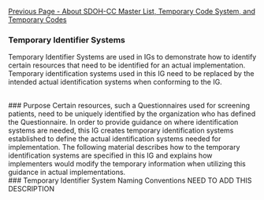 [Previous Page - About SDOH-CC Master List, Temporary Code System, and Temporary Codes](AboutSDOH-CCMasterListTemporaryCodeSystemandTemporaryCodes.html)

### Temporary Identifier Systems
Temporary Identifier Systems are used in IGs to demonstrate how to identify certain resources that need to be identified for an actual implementation.  Temporary identification systems used in this IG need to be replaced by the intended actual identification systems when conforming to the IG.

<br>
### Purpose
Certain resources, such a Questionnaires used for screening patients, need to be uniquely identified by the organization who has defined the Questionnaire.  In order to provide guidance on where identification systems are needed, this IG creates temporary identification systems established to define the actual identification systems needed for implementation.  The following material describes how to the temporary identification systems are specified in this IG and explains how implementers would modify the temporary information when utilizing this guidance in actual implementations. 

<br>
### Temporary Identifier System Naming Conventions
NEED TO ADD THIS DESCRIPTION

<br>
